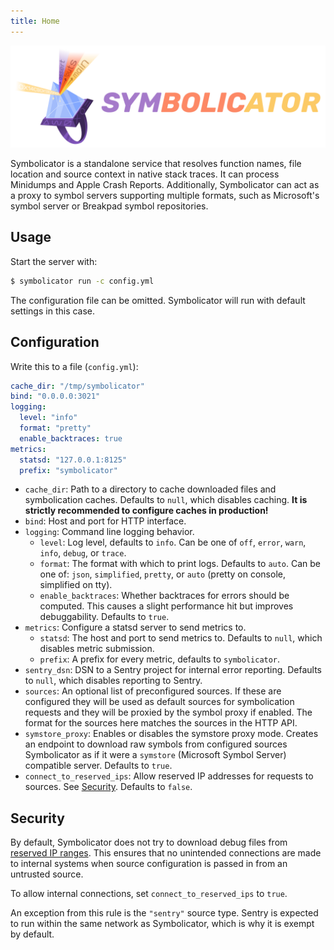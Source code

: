 ```yaml
---
title: Home
---
```


<p align="center">
    <img src="https://github.com/getsentry/symbolicator/raw/master/artwork/logo.png" width="520" alt="Symbolicator">
    <br />
</p>

Symbolicator is a standalone service that resolves function names, file location
and source context in native stack traces. It can process Minidumps and Apple
Crash Reports. Additionally, Symbolicator can act as a proxy to symbol servers
supporting multiple formats, such as Microsoft's symbol server or Breakpad
symbol repositories.

## Usage

Start the server with:

```bash
$ symbolicator run -c config.yml
```

The configuration file can be omitted. Symbolicator will run with default
settings in this case.

## Configuration

Write this to a file (`config.yml`):

```yml
cache_dir: "/tmp/symbolicator"
bind: "0.0.0.0:3021"
logging:
  level: "info"
  format: "pretty"
  enable_backtraces: true
metrics:
  statsd: "127.0.0.1:8125"
  prefix: "symbolicator"
```

- `cache_dir`: Path to a directory to cache downloaded files and symbolication
  caches. Defaults to `null`, which disables caching. **It is strictly
  recommended to configure caches in production!**
- `bind`: Host and port for HTTP interface.
- `logging`: Command line logging behavior.
    - `level`: Log level, defaults to `info`. Can be one of `off`, `error`,
      `warn`, `info`, `debug`, or `trace`.
    - `format`: The format with which to print logs. Defaults to `auto`. Can be
      one of: `json`, `simplified`, `pretty`, or `auto` (pretty on console,
      simplified on tty).
    - `enable_backtraces`: Whether backtraces for errors should be computed. This
      causes a slight performance hit but improves debuggability. Defaults to
      `true`.
- `metrics`: Configure a statsd server to send metrics to.
    - `statsd`: The host and port to send metrics to. Defaults to `null`, which
      disables metric submission.
    - `prefix`: A prefix for every metric, defaults to `symbolicator`.
- `sentry_dsn`: DSN to a Sentry project for internal error reporting. Defaults
  to `null`, which disables reporting to Sentry.
- `sources`: An optional list of preconfigured sources. If these are configured
  they will be used as default sources for symbolication requests and they will
  be proxied by the symbol proxy if enabled. The format for the sources here
  matches the sources in the HTTP API.
- `symstore_proxy`: Enables or disables the symstore proxy mode. Creates an
  endpoint to download raw symbols from configured sources Symbolicator as if it
  were a `symstore` (Microsoft Symbol Server) compatible server. Defaults to
  `true`.
- `connect_to_reserved_ips`: Allow reserved IP addresses for requests to
  sources. See [Security](#security). Defaults to `false`.

## Security

By default, Symbolicator does not try to download debug files from [reserved IP
ranges](https://en.wikipedia.org/wiki/Reserved_IP_addresses). This ensures that
no unintended connections are made to internal systems when source configuration
is passed in from an untrusted source.

To allow internal connections, set `connect_to_reserved_ips` to `true`.

An exception from this rule is the `"sentry"` source type. Sentry is expected to
run within the same network as Symbolicator, which is why it is exempt by
default.
